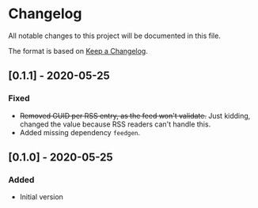 # Changelog
All notable changes to this project will be documented in this file.

The format is based on [Keep a Changelog](https://keepachangelog.com/en/1.0.0/).

## [0.1.1] - 2020-05-25
### Fixed
- ~~Removed GUID per RSS entry, as the feed won't validate.~~ Just kidding, changed the value because RSS readers can't handle this.
- Added missing dependency `feedgen`.

## [0.1.0] - 2020-05-25
### Added
- Initial version
